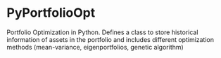 # PyPortfolioOpt
Portfolio Optimization in Python. Defines a class to store historical information of assets in the portfolio and includes different optimization methods (mean-variance, eigenportfolios, genetic algorithm)
